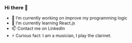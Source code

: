### Hi there 👋

- 🔭 I’m currently working on improve my programming logic
- 🌱 I’m currently learning React.js
- 📫 Contact me on LinkedIn
- ⚡ Curious fact: I am a musician, I play the clarinet.

<!--
**zRaidev/zRaidev** is a ✨ _special_ ✨ repository because its `README.md` (this file) appears
	


    


	

			

				
				
			

	

	 on your GitHub profile.

Here are some ideas to get you started:

- 🔭 I’m currently working on ...
- 🌱 I’m currently learning ...
- 👯 I’m looking to collaborate on ...
- 🤔 I’m looking for help with ...
- 💬 Ask me about ...
- 📫 How to reach
	


    


	

			

				
				
			

	

	 me: ...
- 😄 Pronouns: ...
- ⚡ Fun fact: ...
-->
